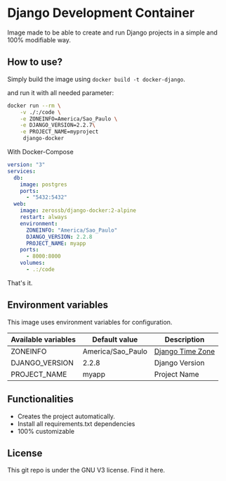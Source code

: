 # Django Development Container

Image made to be able to create and run Django projects in a simple and 100% modifiable way.

## How to use?

Simply build the image using `docker build -t docker-django`.

and run it with all needed parameter:

```bash
docker run --rm \
    -v ./:/code \
    -e ZONEINFO=America/Sao_Paulo \
    -e DJANGO_VERSION=2.2.7\
    -e PROJECT_NAME=myproject
     django-docker
```

With Docker-Compose

```yaml
version: "3"
services:
  db:
    image: postgres
    ports:
      - "5432:5432"
  web:
    image: zerossb/django-docker:2-alpine
    restart: always
    environment:
      ZONEINFO: "America/Sao_Paulo"
      DJANGO_VERSION: 2.2.8
      PROJECT_NAME: myapp
    ports:
      - 8000:8000
    volumes:
      - .:/code
```

That's it.

## Environment variables

This image uses environment variables for configuration.


Available variables | Default value| Description
--- | --- | ---
ZONEINFO | America/Sao_Paulo | [Django Time Zone](https://docs.djangoproject.com/en/2.2/topics/i18n/timezones/)
DJANGO_VERSION | 2.2.8 | Django Version
PROJECT_NAME | myapp | Project Name

## Functionalities

- Creates the project automatically.
- Install all requirements.txt dependencies
- 100% customizable

## License
This git repo is under the GNU V3 license. Find it here.